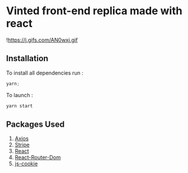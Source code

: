 # Vinted front-end replica made with react

!https://j.gifs.com/AN0wxj.gif

## Installation

To install all dependencies run :

```js
yarn;
```

To launch :

```js
yarn start
```

## Packages Used

1. [Axios](https://www.npmjs.com/package/axios)
2. [Stripe](https://stripe.com/docs/payments/accept-a-payment?integration=elements)
3. [React](https://reactjs.org/)
4. [React-Router-Dom](https://reactrouter.com/web/guides/quick-start)
5. [js-cookie](https://www.npmjs.com/package/js-cookie)
